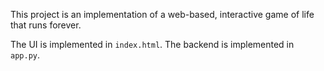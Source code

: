 This project is an implementation of a web-based, interactive game of life that runs forever.

The UI is implemented in `index.html`.
The backend is implemented in `app.py`.